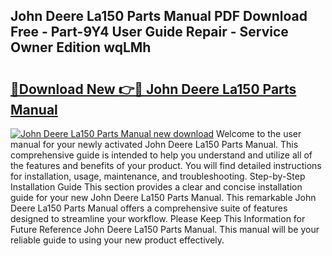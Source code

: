 ## John Deere La150 Parts Manual PDF Download Free - Part-9Y4 User Guide Repair - Service Owner Edition wqLMh

# <h2><a href="http://bc9708.oget.top/?id=John+Deere+La150+Parts+Manual">🔗Download New 👉🔴 John Deere La150 Parts Manual</a></h2>

[![John Deere La150 Parts Manual new download](https://i.imgur.com/5g1atiW.png)](http://bc9708.oget.top/?id=John+Deere+La150+Parts+Manual)
Welcome to the user manual for your newly activated John Deere La150 Parts Manual. This comprehensive guide is intended to help you understand and utilize all of the features and benefits of your product. You will find detailed instructions for installation, usage, maintenance, and troubleshooting. Step-by-Step Installation Guide This section provides a clear and concise installation guide for your new John Deere La150 Parts Manual. This remarkable John Deere La150 Parts Manual offers a comprehensive suite of features designed to streamline your workflow. Please Keep This Information for Future Reference John Deere La150 Parts Manual. This manual will be your reliable guide to using your new product effectively.
